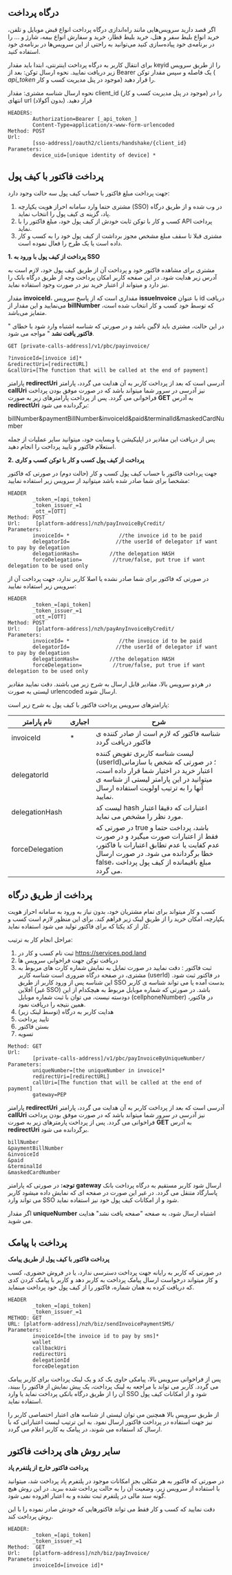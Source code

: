 ## درگاه پرداخت
 اگر قصد دارید سرویس‌هایی مانند راه‌اندازی درگاه پرداخت انواع قبض موبایل و تلفن، خرید انواع بلیط سفر و هتل، خرید بلیط قطار، خرید و سفارش انواع بیمه، شارژ و ... را در برنامه‌ی خود پیاده‌سازی کنید می‌توانید به راحتی از این سرویس‌ها در برنامه‌ی خود استفاده کنید.

 برای انتقال کاربر به درگاه پرداخت اینترنتی، ابتدا باید مقدار keyid را از طریق سرویس زیر دریافت نمایید.
نحوه ارسال توکن: بعد از Bearer یک فاصله و سپس مقدار توکن ( _api_token_ موجود در پنل مدیریت کسب و کار) را قرار دهید.

نحوه ارسال شناسه مشتری: مقدار client_id (موجود در پنل مدیریت کسب و کار) را در انتهای url  قرار دهید. (بدون آکولاد)

```curl
HEADERS:
        Authorization=Bearer [_api_token_]
        Content-Type=application/x-www-form-urlencoded
Method: POST
Url:
        [sso-address]/oauth2/clients/handshake/{client_id}
Parameters:
        device_uid=[unique identity of device] *
```

<div class="box-end">
</div>



## پرداخت فاکتور با کیف پول

جهت پرداخت مبلغ فاکتور با حساب کیف پول سه حالت وجود دارد:

1. مشتری حتما وارد سامانه احراز هویت یکپارچه (SSO) در وب شده و از طریق درگاه پاد، گزینه ی کیف پول را انتخاب نماید.
2. کسب و کار با توکن ثابت خودش از کیف پول خود، مبلغ فاکتور را با API پرداخت نماید.
3. مشتری قبلا تا سقف مبلغ مشخص مجوز برداشت از کیف پول خود را به کسب و کار داده است یا یک طرح را فعال نموده است.

**1. پرداخت از کیف پول با ورود به SSO**

مشتری برای مشاهده فاکتور خود و پرداخت آن از طریق کیف پول خود، لازم است به آدرس زیر هدایت شود. در این صفحه کاربر امکان پرداخت وجه از طریق درگاه بانک را نیز دارد و میتواند از اعتبار خرید نیز در صورت وجود استفاده نماید.

مقدار **invoiceId**، مقداری است که از پاسخ سرویس **issueInvoice** با عنوان id دریافت می‌نمایید و این مقدار از **billNumber** که توسط خود کسب و کار انتخاب شده است، متمایز می‌باشد.

در این حالت، مشتری باید لاگین باشد و در صورتی که شناسه اشتباه وارد شود با خطای " **فاکتور یافت نشد** " مواجه می شود.

```
GET [private-calls-address]/v1/pbc/payinvoice/

?invoiceId=[invoice id]*
&redirectUri=[redirectURL]
&callUri=[The function that will be called at the end of payment]
```

پارامتر **redirectUri** آدرسی است که بعد از پرداخت کاربر به آن هدایت می گردد، پارامتر **callUri** نیز آدرسی در سرور شما میتواند باشد که در صورت موفق بودن پرداخت فراخوانی می گردد. پس از پرداخت پارامترهای زیر به صورت **GET** به آدرس **redirectUri** برگردانده می شود:

billNumber&paymentBillNumber&invoiceId&paid&terminalId&maskedCardNumber

پس از دریافت این مقادیر در اپلیکیشن یا وبسایت خود، میتوانید سایر عملیات از جمله استعلام فاکتور و تایید پرداخت را انجام دهید.

**2. پرداخت از کیف پول کسب و کار با توکن کسب و کاری**

جهت پرداخت فاکتور با حساب کیف پول کسب و کار (حالت دوم) در صورتی که فاکتور مشخصا برای شما صادر شده باشد میتوانید از سرویس زیر استفاده نمایید:

```
HEADER
        _token_=[api_token]
        _token_issuer_=1
        _ott_=[OTT]
Method: POST
Url:     [platform-address]/nzh/payInvoiceByCredit/
Parameters:
        invoiceId= *                //the invoice id to be paid
        delegatorId=               //the userId of delegator if want to pay by delegation
        delegationHash=          //the delegation HASH
        forceDelegation=          //true/false, put true if want delegation to be used only
```

در صورتی که فاکتور برای شما صادر نشده یا اصلا کاربر ندارد، جهت پرداخت آن از سرویس زیر استفاده نمایید:

```
HEADER
        _token_=[api_token]
        _token_issuer_=1
        _ott_=[OTT]
Method: POST
Url:     [platform-address]/nzh/payAnyInvoiceByCredit/
Parameters:
        invoiceId= *                //the invoice id to be paid
        delegatorId=               //the userId of delegator if want to pay by delegation
        delegationHash=          //the delegation HASH
        forceDelegation=          //true/false, put true if want delegation to be used only
```

در هردو سرویس بالا، مقادیر قابل ارسال به شرح زیر می باشند. دقت نمایید مقادیر لیستی به صورت urlencoded ارسال شوند.

پارامترهای سرویس پرداخت فاکتور با کیف پول به شرح زیر است:

| نام پارامتر     | اجباری | شرح                                                          |
| --------------- | ------ | ------------------------------------------------------------ |
| invoiceId       | \*     | شناسه فاکتور که لازم است از صادر کننده ی فاکتور دریافت گردد  |
| delegatorId     |        | لیست شناسه کاربری تفویض کننده (userId)؛ در صورتی که شخص یا سازمانی اعتبار خرید در اختیار شما قرار داده است، میتوانید در این پارامتر لیستی از شناسه ی آنها را به ترتیب اولویت استفاده ارسال نمایید. |
| delegationHash  |        | لیست کد hash اعتبارات که دقیقا اعتبار مورد نظر را مشخص می نماید. |
| forceDelegation |        | در صورتی که true باشد، پرداخت حتما و فقط از اعتبارات صورت میگیرد و در صورت عدم کفایت یا عدم تطابق اعتبارات با فاکتور، خطا برگردانده می شود. در صورت ارسال false، مبلغ باقیمانده از کیف پول پرداخت می گردد. |

<div class="box-end">
</div>

## پرداخت از طریق درگاه

کسب و کار میتواند برای تمام مشتریان خود، بدون نیاز به ورود به سامانه احراز هویت یکپارچه، امکان خرید را از طریق لینک زیر فراهم کند. برای این منظور لازم است کسب و کار از کد یکتا که برای فاکتور تولید می شود استفاده نماید.

مراحل انجام کار به ترتیب:

1. ثبت نام کسب و کار در https://services.pod.land
2. دریافت توکن جهت فراخوانی سرویس ها
3. ثبت فاکتور : دقت نمایید در صورت تمایل به نمایش شماره کارت های مربوط به مشتری، در صفحه درگاه ضروری است شناسه کاربر (userId) در فاکتور ثبت شود. این شناسه پس از ورود کاربر از طریق SSO بدست آمده یا می تواند شناسه ی کاربر آفلاین (غیر SSO) باشد. در صورتی که شماره موبایل مربوط به هیچکدام از این دودسته نیست، می توان با ثبت شماره موبایل (cellphoneNumber) در فاکتور، همین نتیجه را دریافت نمود.
4. هدایت کاربر به درگاه (توسط لینک زیر)
5. تایید پرداخت
6. بستن فاکتور
7. تسویه

```
Method: GET
Url:
        [private-calls-address]/v1/pbc/payInvoiceByUniqueNumber/
Parameters:
        uniqueNumber=[the uniqueNumber in invoice]*
        redirectUri=[redirectURL]
        callUri=[The function that will be called at the end of payment]
        gateway=PEP
```

پارامتر **redirectUri** آدرسی است که بعد از پرداخت کاربر به آن هدایت می گردد، پارامتر **callUri** نیز آدرسی در سرور شما میتواند باشد که در صورت موفق بودن پرداخت فراخوانی می گردد. پس از پرداخت پارمترهای زیر به صورت **GET** به آدرس **redirectUri** برگردانده می شود.

```
billNumber
&paymentBillNumber
&invoiceId
&paid
&terminalId
&maskedCardNumber
```

**توجه:** در صورتی که پارامتر **gateway** ارسال شود کاربر مستقیم به درگاه پرداخت بانک پاسارگاد متنقل می گردد. در غیر این صورت در صفحه ای که نمایش داده میشود کاربر می تواند وارد SSO شود و از امکانات کیف پول خود نیز استفاده نماید.

اگر مقدار **uniqueNumber** اشتباه ارسال شود، به صفحه "صفحه یافت نشد" هدایت می شوید.

<div class="box-end">
</div>


## پرداخت با پیامک

**پرداخت فاکتور با کیف پول از طریق پیامک**

در صورتی که کاربر به رایانه جهت پرداخت دسترسی ندارد، یا در فروش حضوری، کسب و کار میتواند درخواست ارسال پیامک پرداخت به کاربر دهد و کاربر با پیامک کردن کدی که دریافت کرده به همان شماره، فاکتور را از کیف پول خود پرداخت مینماید.

```
HEADER
        _token_=[api_token]
        _token_issuer_=1
METHOD: GET
URL: [platform-address]/nzh/biz/sendInvoicePaymentSMS/
Parameters:
        invoiceId=[the invoice id to pay by sms]*
        wallet
        callbackUri
        redirectUri
        delegationId
        forceDelegation
```

پس از فراخوانی سرویس بالا، پیامکی حاوی یک کد و یک لینک پرداخت برای کاربر پیامک می گردد. کاربر می تواند با مراجعه به لینک پرداخت، یک پیش نمایش از فاکتور را ببیند، آن را از طریق درگاه بانکی پرداخت نماید یا وارد SSO شود و از امکانات کیف پول استفاده نماید.

از طریق سرویس بالا همچنین می توان لیستی از شناسه های اعتبار اختصاصی کاربر را نیز جهت استفاده در پرداخت فاکتور ارسال نمود. به این ترتیب لیست اعتباراتی که با ارسال کد استفاده می شوند، در پیامک به کاربر اعلام می گردد.

<div class="box-end">
</div>

## سایر روش های پرداخت فاکتور

**پرداخت فاکتور خارج از پلتفرم پاد**

در صورتی که فاکتور به هر شکلی بجز امکانات موجود در پلتفرم پاد پرداخت شد، میتوانید با استفاده از سرویس زیر، وضعیت آن را به حالت پرداخت شده ببرید. در این روش هیچ گونه سند مالی در پلتفرم ثبت نشده و به اعتبار افزوده نمی شود.

دقت نمایید که کسب و کار فقط می تواند فاکتورهایی که خودش صادر نموده را با این روش پرداخت کند.

```
HEADER:
        _token_=[api_token]
        _token_issuer_=1
Method:  GET
Url:    [platform-address]/nzh/biz/payInvoice/
Parameters:
        invoiceId=[invoice id]*	
```


<div class="box-end">
</div>








